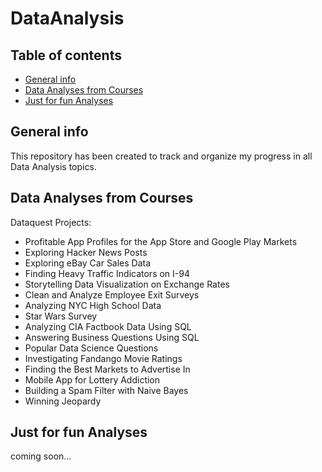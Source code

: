 # DataAnalysis
## Table of contents
* [General info](#general-info)
* [Data Analyses from Courses](#Data-Analyses-from-Courses)
* [Just for fun Analyses](#Just-for-fun-Analyses)

## General info
This repository has been created to track and organize my progress in all Data Analysis topics.
	
## Data Analyses from Courses 
Dataquest Projects:
* Profitable App Profiles for the App Store and Google Play Markets
* Exploring Hacker News Posts
* Exploring eBay Car Sales Data
* Finding Heavy Traffic Indicators on I-94
* Storytelling Data Visualization on Exchange Rates
* Clean and Analyze Employee Exit Surveys
* Analyzing NYC High School Data
* Star Wars Survey
* Analyzing CIA Factbook Data Using SQL
* Answering Business Questions Using SQL
* Popular Data Science Questions
* Investigating Fandango Movie Ratings
* Finding the Best Markets to Advertise In
* Mobile App for Lottery Addiction
* Building a Spam Filter with Naive Bayes
* Winning Jeopardy

## Just for fun Analyses
coming soon...

